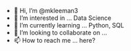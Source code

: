 - 👋 Hi, I’m @mkleeman3
- 👀 I’m interested in ... Data Science
- 🌱 I’m currently learning ... Python, SQL
- 💞️ I’m looking to collaborate on ...
- 📫 How to reach me ... here?

<!---
mkleeman3/mkleeman3 is a ✨ special ✨ repository because its `README.md` (this file) appears on your GitHub profile.
You can click the Preview link to take a look at your changes.
--->
